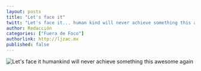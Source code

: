 ```yaml
---
layout: posts 
title: "Let's face it"
twitt: "Let's face it... human kind will never achieve something this awesome again"
author: Redacción 
categories: ["Fuera de Foco"]
authorlink: http://ljzac.mx
published: false
---
```


![Let's face it humankind will never achieve something this awesome again](http://i.imgur.com/GQhslHem.jpg)
